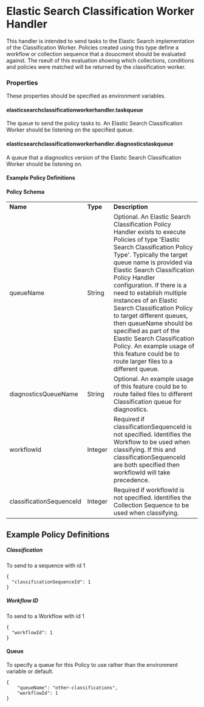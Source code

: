 # Elastic Search Classification Worker Handler

This handler is intended to send tasks to the Elastic Search implementation of the Classification Worker. Policies created using this type define a workflow or collection sequence that a douocment should be evaluated against. The rseult of this evaluation showing which collections, conditions and policies were matched will be returned by the classification worker.

### Properties

These properties should be specified as environment variables.

#### elasticsearchclassificationworkerhandler.taskqueue

The queue to send the policy tasks to. An Elastic Search Classification Worker should be listening on the specified queue.

#### elasticsearchclassificationworkerhandler.diagnosticstaskqueue

A queue that a diagnostics version of the Elastic Search Classification Worker should be listening on.

#### Example Policy Definitions

#### Policy Schema

<table>
    <tr>
        <td><b>Name</b></td>
        <td><b>Type</b></td>
        <td><b>Description</b></td>
    </tr>
    <tr>
        <td>queueName</td>
        <td>String</td>
        <td>Optional. An Elastic Search Classification Policy Handler exists to execute Policies of type 'Elastic Search Classification Policy Type'.  Typically the target queue name is provided via Elastic Search Classification Policy Handler configuration.  If there is a need to establish multiple instances of an Elastic Search Classification Policy to target different queues, then queueName should be specified as part of the Elastic Search Classification Policy. An example usage of this feature could be to route larger files to a different queue.</td>
    </tr>
    <tr>
        <td>diagnosticsQueueName</td>
        <td>String</td>
        <td>Optional. An example usage of this feature could be to route failed files to different Classification queue for diagnostics.</td>
    </tr>
    <tr>
        <td>workflowId</td>
        <td>Integer</td>
        <td>Required if classificationSequenceId is not specified. Identifies the Workflow to be used when classifying. If this and classificationSequenceId are both specified then workflowId will take precedence.</td>
    </tr>
    <tr>
        <td>classificationSequenceId</td>
        <td>Integer</td>
        <td>Required if workflowId is not specified. Identifies the Collection Sequence to be used when classifying.</td>
    </tr>
</table>

## Example Policy Definitions

##### Classification

To send to a sequence with id 1

```
{
  "classificationSequenceId": 1
}
```

##### Workflow ID

To send to a Workflow with id 1

```
{
  "workflowId": 1
}
```

#### Queue

To specify a queue for this Policy to use rather than the environment variable or default.

```
{
    "queueName": "other-classifications",
    "workflowId": 1
}
```

